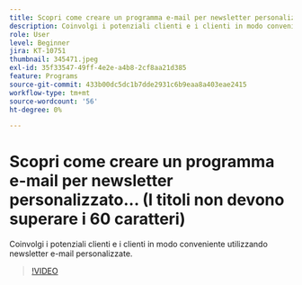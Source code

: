 ```yaml
---
title: Scopri come creare un programma e-mail per newsletter personalizzato... (I titoli non devono superare i 60 caratteri)
description: Coinvolgi i potenziali clienti e i clienti in modo conveniente utilizzando newsletter e-mail personalizzate.
role: User
level: Beginner
jira: KT-10751
thumbnail: 345471.jpeg
exl-id: 35f33547-49ff-4e2e-a4b8-2cf8aa21d385
feature: Programs
source-git-commit: 433b00dc5dc1b7dde2931c6b9eaa8a403eae2415
workflow-type: tm+mt
source-wordcount: '56'
ht-degree: 0%

---
```


# Scopri come creare un programma e-mail per newsletter personalizzato... (I titoli non devono superare i 60 caratteri)

Coinvolgi i potenziali clienti e i clienti in modo conveniente utilizzando newsletter e-mail personalizzate.

>[!VIDEO](https://video.tv.adobe.com/v/345471/?quality=12&learn=on)
